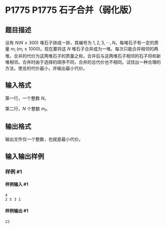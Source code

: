 # P1775 P1775 石子合并（弱化版）

## 题目描述

设有 $N(N \le 300)$ 堆石子排成一排，其编号为 $1,2,3,\cdots,N$。每堆石子有一定的质量 $m_i\ (m_i \le 1000)$。现在要将这 $N$ 堆石子合并成为一堆。每次只能合并相邻的两堆，合并的代价为这两堆石子的质量之和，合并后与这两堆石子相邻的石子将和新堆相邻。合并时由于选择的顺序不同，合并的总代价也不相同。试找出一种合理的方法，使总的代价最小，并输出最小代价。

## 输入格式

第一行，一个整数 $N$。

第二行，$N$ 个整数 $m_i$。

## 输出格式

输出文件仅一个整数，也就是最小代价。


## 输入输出样例

### 样例 #1

#### 样例输入 #1

```
4
2 5 3 1
```

#### 样例输出 #1

```
22
```
